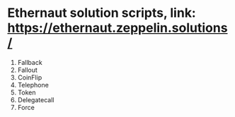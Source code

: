 # Ethernaut solution scripts, link: https://ethernaut.zeppelin.solutions/

01. Fallback
02. Fallout
03. CoinFlip
04. Telephone
05. Token
06. Delegatecall
07. Force
